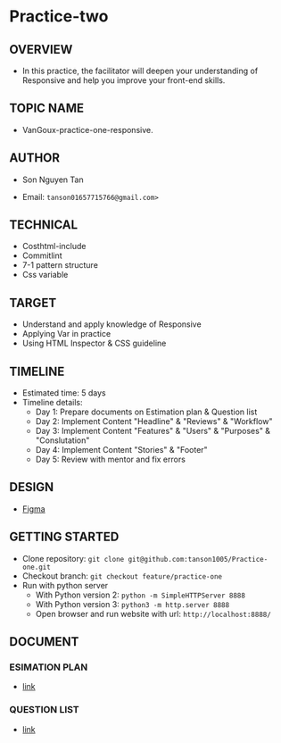# Practice-two

## OVERVIEW

- In this practice, the facilitator will deepen your understanding of Responsive and help you improve your front-end skills.

## TOPIC NAME

- VanGoux-practice-one-responsive.

## AUTHOR

- Son Nguyen Tan

- Email: `tanson01657715766@gmail.com>`

## TECHNICAL

- Costhtml-include
- Commitlint
- 7-1 pattern structure
- Css variable

## TARGET

- Understand and apply knowledge of Responsive
- Applying Var in practice
- Using HTML Inspector & CSS guideline

## TIMELINE

- Estimated time: 5 days
- Timeline details:
  - Day 1: Prepare documents on Estimation plan & Question list
  - Day 2: Implement Content "Headline" & "Reviews" & "Workflow"
  - Day 3: Implement Content "Features" & "Users" & "Purposes" & "Conslutation"
  - Day 4: Implement Content "Stories" & "Footer"
  - Day 5: Review with mentor and fix errors

## DESIGN

- [Figma](<https://www.figma.com/file/qOzycQwFeiAtu1J3X3K9Rq/Practice-One-HTML%2FCSS?node-id=0%3A1>)

## GETTING STARTED

- Clone repository: `git clone git@github.com:tanson1005/Practice-one.git`
- Checkout branch: `git checkout feature/practice-one`
- Run with python server
  - With Python version 2: `python -m SimpleHTTPServer 8888`
  - With Python version 3: `python3 -m http.server 8888`
  - Open browser and run website with url: `http://localhost:8888/`

## DOCUMENT

### ESIMATION PLAN

- [link](<https://docs.google.com/document/d/14DLRLGO1A11rArRbcXxdPyBkUsh3ZKRuFuEcBZXjXKQ/edit>)

### QUESTION LIST

- [link](<https://docs.google.com/document/d/1kF41m4dSKHQznSJDgr00lQmMd3ezlTJ9acSHmxMZc1U/edit>)
